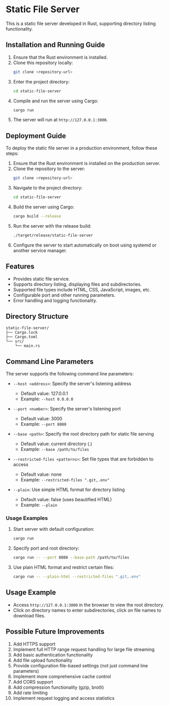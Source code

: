# Static File Server

This is a static file server developed in Rust, supporting directory listing functionality.

## Installation and Running Guide

1. Ensure that the Rust environment is installed.
2. Clone this repository locally:
   ```bash
   git clone <repository-url>
   ```
3. Enter the project directory:
   ```bash
   cd static-file-server
   ```
4. Compile and run the server using Cargo:
   ```bash
   cargo run
   ```
5. The server will run at `http://127.0.0.1:3000`.

## Deployment Guide

To deploy the static file server in a production environment, follow these steps:

1. Ensure that the Rust environment is installed on the production server.
2. Clone the repository to the server:
   ```bash
   git clone <repository-url>
   ```
3. Navigate to the project directory:
   ```bash
   cd static-file-server
   ```
4. Build the server using Cargo:
   ```bash
   cargo build --release
   ```
5. Run the server with the release build:
   ```bash
   ./target/release/static-file-server
   ```
6. Configure the server to start automatically on boot using systemd or another service manager.

## Features

- Provides static file service.
- Supports directory listing, displaying files and subdirectories.
- Supported file types include HTML, CSS, JavaScript, images, etc.
- Configurable port and other running parameters.
- Error handling and logging functionality.

## Directory Structure

```
static-file-server/
├── Cargo.lock
├── Cargo.toml
└── src/
    └── main.rs
```

## Command Line Parameters

The server supports the following command line parameters:
- `--host <address>`: Specify the server's listening address
  - Default value: 127.0.0.1
  - Example: `--host 0.0.0.0`

- `--port <number>`: Specify the server's listening port
  - Default value: 3000
  - Example: `--port 8080`

- `--base <path>`: Specify the root directory path for static file serving
  - Default value: current directory (.)
  - Example: `--base /path/to/files`

- `--restricted-files <patterns>`: Set file types that are forbidden to access
  - Default value: none
  - Example: `--restricted-files ".git,.env"`

- `--plain`: Use simple HTML format for directory listing
  - Default value: false (uses beautified HTML)
  - Example: `--plain`

### Usage Examples

1. Start server with default configuration:
   ```bash
   cargo run
   ```

2. Specify port and root directory:
   ```bash
   cargo run -- --port 8080 --base-path /path/to/files
   ```

3. Use plain HTML format and restrict certain files:
   ```bash
   cargo run -- --plain-html --restricted-files ".git,.env"
   ```

## Usage Example

- Access `http://127.0.0.1:3000` in the browser to view the root directory.
- Click on directory names to enter subdirectories, click on file names to download files.

## Possible Future Improvements

1. Add HTTPS support
2. Implement full HTTP range request handling for large file streaming
3. Add basic authentication functionality
4. Add file upload functionality
5. Provide configuration file-based settings (not just command line parameters)
6. Implement more comprehensive cache control
7. Add CORS support
8. Add compression functionality (gzip, brotli)
9. Add rate limiting
10. Implement request logging and access statistics
